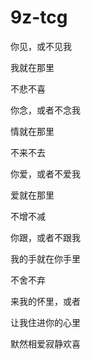 9z-tcg
======
你见，或不见我 

我就在那里 

不悲不喜 

你念，或者不念我 

情就在那里 

不来不去 

你爱，或者不爱我 

爱就在那里 

不增不减 

你跟，或者不跟我 

我的手就在你手里 

不舍不弃 

来我的怀里，或者 

让我住进你的心里 

默然相爱寂静欢喜 